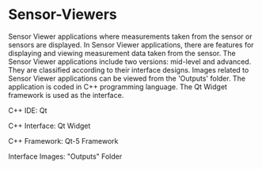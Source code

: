 # Sensor-Viewers
Sensor Viewer applications where measurements taken from the sensor or sensors are displayed. 
In Sensor Viewer applications, there are features for displaying and viewing measurement data taken from the sensor. 
The Sensor Viewer applications include two versions: mid-level and advanced. They are classified according to their interface designs. 
Images related to Sensor Viewer applications can be viewed from the 'Outputs' folder. The application is coded in C++ programming language. 
The Qt Widget framework is used as the interface.

C++ IDE: Qt

C++ Interface: Qt Widget

C++ Framework: Qt-5 Framework

Interface Images: "Outputs" Folder